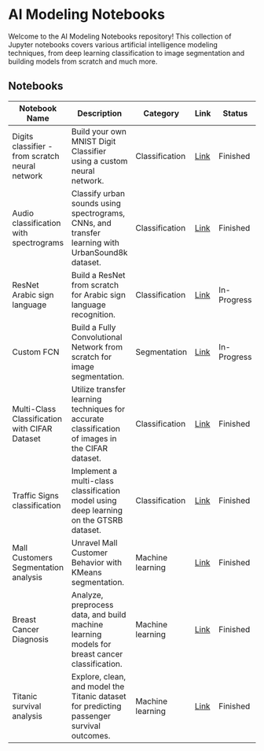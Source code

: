 # AI Modeling Notebooks

Welcome to the AI Modeling Notebooks repository! This collection of Jupyter notebooks covers various artificial intelligence modeling techniques, from deep learning classification to image segmentation and building models from scratch and much more.

## Notebooks


| Notebook Name | Description | Category | Link | Status |
| --- | --- | --- | --- | --- |
| Digits classifier - from scratch neural network | Build your own MNIST Digit Classifier using a custom neural network. | Classification | [Link](https://colab.research.google.com/drive/1BUChvOdK_RVkSPUvtlMjkp8Pq22r2fb2?usp=sharing) | Finished |
| Audio classification with spectrograms | Classify urban sounds using spectrograms, CNNs, and transfer learning with UrbanSound8k dataset. | Classification | [Link](https://colab.research.google.com/drive/1Z9y3wystxpxCrLnJigwO5KWJR9WmSNE8?usp=sharing) | Finished |
| ResNet Arabic sign language | Build a ResNet from scratch for Arabic sign language recognition. | Classification | [Link](https://colab.research.google.com/drive/1ftDX0uv5XTgNXcfM1DG_DerW1g3Wsjfl?usp=sharing) | In-Progress |
| Custom FCN | Build a Fully Convolutional Network from scratch for image segmentation. | Segmentation | [Link](https://colab.research.google.com/drive/1wkxTkxa_gfliUefliaiq3XTLWkC5Qftt?usp=sharing) | In-Progress |
| Multi-Class Classification with CIFAR Dataset | Utilize transfer learning techniques for accurate classification of images in the CIFAR dataset. | Classification | [Link](https://github.com/Ali-Hossam/CIFAR-transfer-learning) | Finished |
| Traffic Signs classification | Implement a multi-class classification model using deep learning on the GTSRB dataset. | Classification | [Link](https://github.com/Ali-Hossam/traffic-signs-classification) | Finished |
| Mall Customers Segmentation analysis | Unravel Mall Customer Behavior with KMeans segmentation. | Machine learning | [Link](https://github.com/Ali-Hossam/mall-customers-analysis/blob/main/Customer%20Clustering.ipynb) | Finished |
| Breast Cancer Diagnosis | Analyze, preprocess data, and build machine learning models for breast cancer classification. | Machine learning | [Link](https://github.com/Ali-Hossam/breast-cancer-diagnosis/blob/main/Breast%20Cancer.ipynb) | Finished |
| Titanic survival analysis | Explore, clean, and model the Titanic dataset for predicting passenger survival outcomes. | Machine learning | [Link](https://github.com/Ali-Hossam/titanic-survival-prediction/blob/main/Passengers%20survival%20notebook.ipynb) | Finished |
